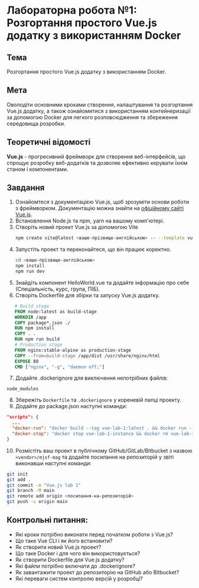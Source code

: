 # Лабораторна робота №1: Розгортання простого Vue.js додатку з використанням Docker

## Тема
Розгортання простого Vue.js додатку з використанням Docker.

## Мета
Оволодіти основними кроками створення, налаштування та розгортання Vue.js додатку, а також ознайомитися з використанням контейнеризації за допомогою Docker для легкого розповсюдження та збереження середовища розробки.

## Теоретичні відомості
**Vue.js** - прогресивний фреймворк для створення веб-інтерфейсів, що спрощує розробку веб-додатків та дозволяє ефективно керувати їхнім станом і компонентами.

## Завдання

1. Ознайомтеся з документацією Vue.js, щоб зрозуміти основи роботи з фреймворком. Документацію можна знайти на [офіційному сайті Vue.js](https://vuejs.org/).
2. Встановлення Node.js та npm, yarn на вашому комп'ютері.
3. Створіть новий проект Vue.js за допомогою Vite
   ```bash
   npm create vite@latest <ваше-прізвище-англійською> -- --template vue
   ```
4. Запустіть проект та переконайтеся, що він працює коректно.
   ```bash
   cd <ваше-прізвище-англійською>
   npm install
   npm run dev
   ```
5. Знайдіть компонент HelloWorld.vue та додайте інформацію про себе (Спеціальність, курс, група, ПІБ).
6. Створіть Dockerfile для збірки та запуску Vue.js додатку.
```DOCKERFILE
   # Build stage
   FROM node:latest as build-stage
   WORKDIR /app
   COPY package*.json ./
   RUN npm install
   COPY . .
   RUN npm run build
   # Production stage
   FROM nginx:stable-alpine as production-stage
   COPY --from=build-stage /app/dist /usr/share/nginx/html
   EXPOSE 80
   CMD ["nginx", "-g", "daemon off;"]
   ```
7. Додайте .dockerignore для виключення непотрібних файлів:
```dockerignore
node_modules
```
8. Збережіть `Dockerfile` та `.dockerignore` у кореневій папці проекту.
9. Додайте до package.json наступні команди:
```json
"scripts": {
  ...
  "docker-run": "docker build --tag vue-lab-1:latest . && docker run --rm -p 8080:80 --name vue-lab-1-instance vue-lab-1:latest",
  "docker-stop": "docker stop vue-lab-1-instance && docker rm vue-lab-1-instance",
}
```
10. Розмістіть ваш проект в публічному GitHub/GitLab/Bitbucket з назвою `<vendor>/mjsf-mag` та додайте посилання на репозиторій у звіті виконавши наступні команди:
```bash
git init
git add .
git commit -m "Vue.js lab 1"
git branch -M main
git remote add origin <посилання-на-репозиторій>
git push -u origin main
```

## Контрольні питання:
- Які кроки потрібно виконати перед початком роботи з Vue.js?
- Що таке Vue CLI і як його встановити?
- Як створити новий Vue.js проект?
- Що таке Docker і для чого він використовується?
- Як створити Dockerfile для Vue.js додатку?
- Які файли потрібно включати до .dockerignore?
- Як завантажити проект до репозиторію на GitHub або Bitbucket?
- Які переваги систем контролю версій у розробці?
